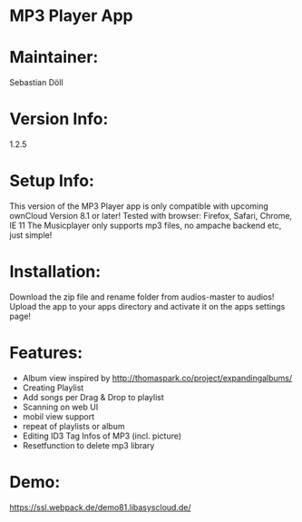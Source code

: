 MP3 Player App
=============

Maintainer:
===========
Sebastian Döll

Version Info:
============
1.2.5

Setup Info:
===========
This version of the MP3 Player app is only compatible with upcoming ownCloud Version 8.1 or later!
Tested with browser: Firefox, Safari, Chrome, IE 11
The Musicplayer only supports mp3 files, no ampache backend etc, just simple!

Installation:
=============
Download the zip file and rename folder from audios-master to audios! Upload the app to your apps directory and activate it on the apps settings page!

Features:
=============
- Album view inspired by http://thomaspark.co/project/expandingalbums/ 
- Creating Playlist
- Add songs per Drag & Drop to playlist
- Scanning on web UI
- mobil view support
- repeat of playlists or album
- Editing ID3 Tag Infos of MP3 (incl. picture)
- Resetfunction to delete mp3 library

Demo:
=====
https://ssl.webpack.de/demo81.libasyscloud.de/



